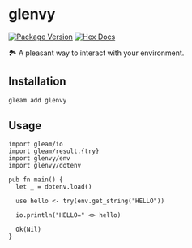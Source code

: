 # glenvy

[![Package Version](https://img.shields.io/hexpm/v/glenvy)](https://hex.pm/packages/glenvy)
[![Hex Docs](https://img.shields.io/badge/hex-docs-ffaff3)](https://hexdocs.pm/glenvy/)

🏞️ A pleasant way to interact with your environment.

## Installation

```sh
gleam add glenvy
```

## Usage

```gleam
import gleam/io
import gleam/result.{try}
import glenvy/env
import glenvy/dotenv

pub fn main() {
  let _ = dotenv.load()

  use hello <- try(env.get_string("HELLO"))

  io.println("HELLO=" <> hello)

  Ok(Nil)
}
```
